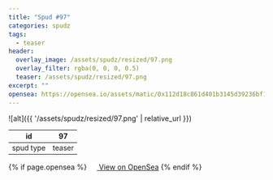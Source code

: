 ```yaml
---
title: "Spud #97"
categories: spudz
tags:
  - teaser
header:
  overlay_image: /assets/spudz/resized/97.png
  overlay_filter: rgba(0, 0, 0, 0.5)
  teaser: /assets/spudz/resized/97.png
excerpt: ""
opensea: https://opensea.io/assets/matic/0x112d18c861d401b3145d39236bf149f01e18beed/97
---
```

![alt]({{ '/assets/spudz/resized/97.png' | relative_url }})

| id | 97 |
|-|-|
| spud type | teaser |

{% if page.opensea %}
<a href="{{page.opensea}}" class="btn btn--info" onclick="window.open(this.href, '_blank'); return false;"><img src="/assets/images/opensea.svg" width="16px"><span>  View on OpenSea</span></a>
{% endif %}
